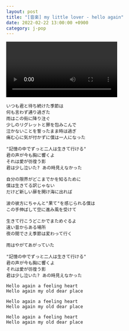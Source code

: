 ```yaml
---
layout: post
title: "[音楽] my little lover - hello again"
date: 2022-02-22 13:00:00 +0900
category: j-pop
---
```


<div class="video-container">
    <video id="player" class="video-js vjs-default-skin vjs-big-play-centered" data-json="/public/json/j-pop/my little lover - hello again.json"></video>
</div>

```
いつも君と待ち続けた季節は
何も言わず通り過ぎた
雨はこの街に降り注ぐ
少しのリグレットと罪を包みこんで
泣かないことを誓ったまま時は過ぎ
痛む心に気が付かずに僕は一人になった

"記憶の中でずっと二人は生きて行ける"
君の声が今も胸に響くよ
それは愛が彷徨う影
君は少し泣いた? あの時見えなかった

自分の限界がどこまでかを知るために
僕は生きてる訳じゃない
だけど新しい扉を開け海に出れば

波の彼方にちゃんと"果て"を感じられる僕は
この手伸ばして空に進み風を受けて

生きて行こうどこかでまためぐるよ
遠い昔からある場所
夜の間でさえ季節は変わって行く

雨はやがてあがっていた

"記憶の中でずっと二人は生きて行ける"
君の声が今も胸に響くよ
それは愛が彷徨う影
君は少し泣いた? あの時見えなかった

Hello again a feeling heart
Hello again my old dear place

Hello again a feeling heart
Hello again my old dear place

Hello again a feeling heart
Hello again my old dear place
```